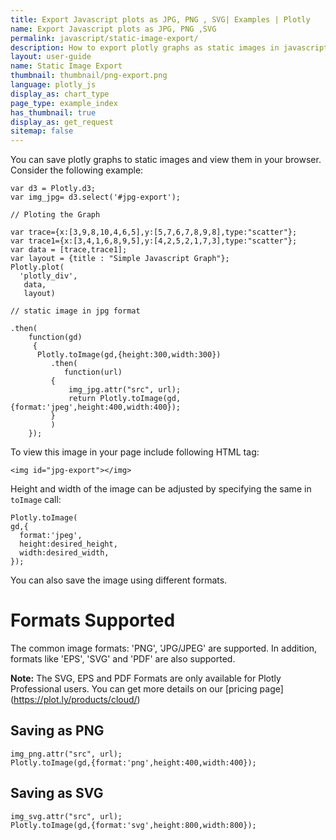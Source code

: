 ```yaml
---
title: Export Javascript plots as JPG, PNG , SVG| Examples | Plotly
name: Export Javascript plots as JPG, PNG ,SVG 
permalink: javascript/static-image-export/
description: How to export plotly graphs as static images in javascript. Plotly supports jpg, png and svg image export.
layout: user-guide
name: Static Image Export
thumbnail: thumbnail/png-export.png
language: plotly_js
display_as: chart_type
page_type: example_index
has_thumbnail: true
display_as: get_request
sitemap: false
---
```


You can save plotly graphs to static images and view them in your browser. Consider the following example:
    
    var d3 = Plotly.d3;
    var img_jpg= d3.select('#jpg-export');
    
    // Ploting the Graph
   
    var trace={x:[3,9,8,10,4,6,5],y:[5,7,6,7,8,9,8],type:"scatter"};
    var trace1={x:[3,4,1,6,8,9,5],y:[4,2,5,2,1,7,3],type:"scatter"};
    var data = [trace,trace1];
    var layout = {title : "Simple Javascript Graph"};
    Plotly.plot(
      'plotly_div',
       data,
       layout)

    // static image in jpg format

    .then(
    	function(gd)
	     {
	      Plotly.toImage(gd,{height:300,width:300})
	         .then(
	         	function(url)
	         {
	             img_jpg.attr("src", url);
	             return Plotly.toImage(gd,{format:'jpeg',height:400,width:400});
	         }
	         )
        });
To view this image in your page include following HTML tag:

    <img id="jpg-export"></img>

Height and width of the image can be adjusted by specifying the same in `toImage` call:


    Plotly.toImage(
    gd,{
      format:'jpeg',
      height:desired_height,
      width:desired_width,
    });


You can also save the image using different formats. 

# Formats Supported

The common image formats: 'PNG', 'JPG/JPEG' are supported. In addition, formats like 'EPS', 'SVG' and 'PDF' are also supported.

**Note:** The SVG, EPS and PDF Formats are only available for Plotly Professional users. You can get more details on our [pricing page] (https://plot.ly/products/cloud/)


## Saving as PNG ##
	img_png.attr("src", url);
	Plotly.toImage(gd,{format:'png',height:400,width:400});

## Saving as SVG ##
    img_svg.attr("src", url);
    Plotly.toImage(gd,{format:'svg',height:800,width:800});
